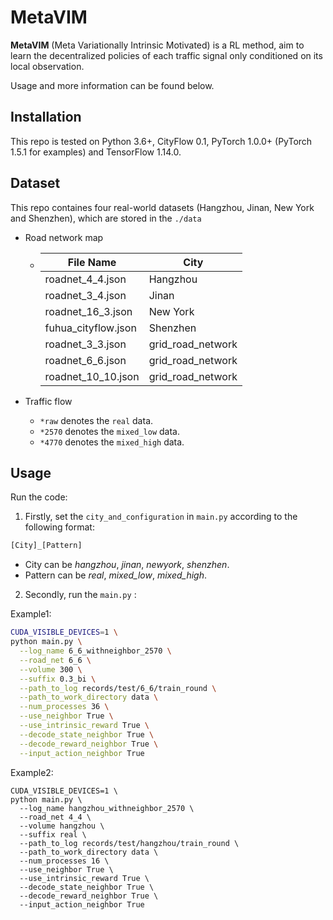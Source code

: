 # MetaVIM



**MetaVIM** (Meta Variationally Intrinsic Motivated) is a RL method, aim to learn the decentralized policies of each traffic signal only conditioned on its local observation.

Usage and more information can be found below.



## Installation

This repo is tested on Python 3.6+, CityFlow 0.1, PyTorch 1.0.0+ (PyTorch 1.5.1 for examples) and TensorFlow 1.14.0.


## Dataset

This repo containes four real-world datasets (Hangzhou, Jinan, New York and Shenzhen), which are stored in the `./data`

- Road network map

  - | File Name           | City              |
    | ------------------- | ----------------- |
    | roadnet_4_4.json    | Hangzhou          |
    | roadnet_3_4.json    | Jinan             |
    | roadnet_16_3.json   | New York          |
    | fuhua_cityflow.json | Shenzhen          |
    | roadnet_3_3.json    | grid_road_network |
    | roadnet_6_6.json    | grid_road_network |
    | roadnet_10_10.json  | grid_road_network |

- Traffic flow
  - `*raw` denotes the `real` data.
  - `*2570` denotes the `mixed_low` data.
  - `*4770` denotes the `mixed_high` data.

  

## Usage

Run the code:

1. Firstly, set the `city_and_configuration` in `main.py` according to the following format:

```python
[City]_[Pattern]
```

- City can be *hangzhou*, *jinan*, *newyork*, *shenzhen*.
- Pattern can be *real*, *mixed_low*, *mixed_high*.

2. Secondly, run the `main.py` :

Example1:

```sh
CUDA_VISIBLE_DEVICES=1 \
python main.py \
  --log_name 6_6_withneighbor_2570 \
  --road_net 6_6 \
  --volume 300 \
  --suffix 0.3_bi \
  --path_to_log records/test/6_6/train_round \
  --path_to_work_directory data \
  --num_processes 36 \
  --use_neighbor True \
  --use_intrinsic_reward True \
  --decode_state_neighbor True \
  --decode_reward_neighbor True \
  --input_action_neighbor True
```

Example2:

```shell
CUDA_VISIBLE_DEVICES=1 \
python main.py \
  --log_name hangzhou_withneighbor_2570 \
  --road_net 4_4 \
  --volume hangzhou \
  --suffix real \
  --path_to_log records/test/hangzhou/train_round \
  --path_to_work_directory data \
  --num_processes 16 \
  --use_neighbor True \
  --use_intrinsic_reward True \
  --decode_state_neighbor True \
  --decode_reward_neighbor True \
  --input_action_neighbor True
```



















